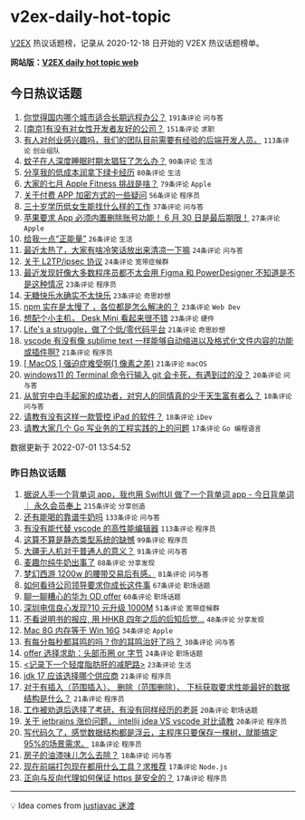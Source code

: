 # v2ex-daily-hot-topic

[V2EX](https://www.v2ex.com/) 热议话题榜，记录从 2020-12-18 日开始的 V2EX 热议话题榜单。

**网站版：[V2EX daily hot topic web](https://boojack.github.io/v2ex-daily-hot-topic-web/)**

## 今日热议话题

<!-- TODAY BEGIN -->

1. [你觉得国内哪个城市适合长期远程办公？](https://www.v2ex.com/t/863366) `191条评论` `问与答`
1. [[南京]有没有对女性开发者友好的公司？](https://www.v2ex.com/t/863380) `151条评论` `求职`
1. [有人对创业感兴趣吗，我们的团队目前需要有经验的后端开发人员。](https://www.v2ex.com/t/863374) `113条评论` `创业组队`
1. [蚊子在人深度睡眠时期太猖狂了怎么办？](https://www.v2ex.com/t/863357) `90条评论` `生活`
1. [分享我的低成本润拿下绿卡经历](https://www.v2ex.com/t/863413) `80条评论` `生活`
1. [大家的七月 Apple Fitness 挑战是啥？](https://www.v2ex.com/t/863358) `79条评论` `Apple`
1. [关于付费 APP 加密方式的一些疑问](https://www.v2ex.com/t/863351) `56条评论` `程序员`
1. [三十岁学历低女生能找什么样的工作](https://www.v2ex.com/t/863465) `37条评论` `问与答`
1. [苹果要求 App 必须内置删除账号功能！ 6 月 30 日是最后期限！](https://www.v2ex.com/t/863389) `27条评论` `Apple`
1. [给我一点“正能量”](https://www.v2ex.com/t/863419) `26条评论` `生活`
1. [最近太热了，大家有啥冷笑话放出来清凉一下嘛](https://www.v2ex.com/t/863460) `24条评论` `问与答`
1. [关于 L2TP/ipsec 协议](https://www.v2ex.com/t/863447) `24条评论` `宽带症候群`
1. [最近发现好像大多数程序员都不太会用 Figma 和 PowerDesigner 不知道是不是这种情况](https://www.v2ex.com/t/863510) `23条评论` `程序员`
1. [无糖快乐水确实不太快乐](https://www.v2ex.com/t/863503) `23条评论` `奇思妙想`
1. [npm 实在是太慢了 ，各位都是怎么解决的？](https://www.v2ex.com/t/863478) `23条评论` `Web Dev`
1. [想配个小主机， Desk Mini 看起来很不错](https://www.v2ex.com/t/863354) `23条评论` `硬件`
1. [Life's a struggle，做了个低/零代码平台](https://www.v2ex.com/t/863446) `21条评论` `奇思妙想`
1. [vscode 有没有像 sublime text 一样能够自动缩进以及格式化文件内容的功能或插件啊?](https://www.v2ex.com/t/863429) `21条评论` `程序员`
1. [[ MacOS ] 强迫症难受啊(1 像素之差)](https://www.v2ex.com/t/863410) `21条评论` `macOS`
1. [windows11 的 Terminal 命令行输入 git 会卡死，有遇到过的没？](https://www.v2ex.com/t/863487) `20条评论` `问与答`
1. [从贫穷中白手起家的成功者，对穷人的同情真的少于天生富有者么？](https://www.v2ex.com/t/863474) `18条评论` `问与答`
1. [请教有没有这样一款管控 iPad 的软件？](https://www.v2ex.com/t/863362) `18条评论` `iDev`
1. [请教大家几个 Go 写业务的工程实践的上的问题](https://www.v2ex.com/t/863470) `17条评论` `Go 编程语言`

数据更新于 2022-07-01 13:54:52

<!-- TODAY END -->

### 昨日热议话题

<!-- YESTERDAY BEGIN -->

1. [据说人手一个背单词 app，我也用 SwiftUI 做了一个背单词 app - 今日背单词 ｜ 永久会员奉上](https://www.v2ex.com/t/863238) `215条评论` `分享创造`
1. [还有能喝的靠谱牛奶吗](https://www.v2ex.com/t/863122) `133条评论` `问与答`
1. [有没有能代替 vscode 的高性能编辑器](https://www.v2ex.com/t/863081) `113条评论` `程序员`
1. [这算不算是静态类型系统的缺憾](https://www.v2ex.com/t/863142) `99条评论` `程序员`
1. [大疆无人机对于普通人的意义？](https://www.v2ex.com/t/863103) `91条评论` `问与答`
1. [麦趣尔纯牛奶出事了](https://www.v2ex.com/t/863089) `88条评论` `分享发现`
1. [梦幻西游 1200w 的腰带交易后有感。](https://www.v2ex.com/t/863111) `81条评论` `问与答`
1. [如何看待公司领导要求你成长这件事](https://www.v2ex.com/t/863101) `67条评论` `职场话题`
1. [聊一聊糟心的华为 OD offer](https://www.v2ex.com/t/863240) `60条评论` `职场话题`
1. [深圳电信良心发现?10 元升级 1000M](https://www.v2ex.com/t/863159) `51条评论` `宽带症候群`
1. [不看说明书的报应, 用 HHKB 四年之后的后知后觉...](https://www.v2ex.com/t/863110) `48条评论` `分享发现`
1. [Mac 8G 内存等于 Win 16G](https://www.v2ex.com/t/863284) `34条评论` `Apple`
1. [有每分每秒都耳鸣的吗？你的耳鸣治好了吗？](https://www.v2ex.com/t/863254) `30条评论` `问与答`
1. [offer 选择求助：头部币圈 or 字节](https://www.v2ex.com/t/863141) `24条评论` `职场话题`
1. [<记录下一个轻度脂肪肝的减肥路>](https://www.v2ex.com/t/863246) `23条评论` `生活`
1. [jdk 17 应该选择哪个供应商](https://www.v2ex.com/t/863287) `21条评论` `程序员`
1. [对于有插入（范围插入）、 删除（范围删除）、 下标获取要求性能最好的数据结构是什么？](https://www.v2ex.com/t/863239) `21条评论` `程序员`
1. [工作被劝退后选择了考研，有没有同样经历的老哥](https://www.v2ex.com/t/863292) `20条评论` `职场话题`
1. [关于 jetbrains 涨价问题， intellij idea VS vscode 对比请教](https://www.v2ex.com/t/863139) `20条评论` `程序员`
1. [写代码久了，感觉数据结构都是浮云，主程序只要保存一棵树，就能搞定 95%的场景需求。](https://www.v2ex.com/t/863250) `18条评论` `程序员`
1. [房子的油漆味儿怎么去除？](https://www.v2ex.com/t/863079) `18条评论` `问与答`
1. [现在前端打包现在都用什么工具？求推荐](https://www.v2ex.com/t/863266) `17条评论` `Node.js`
1. [正向与反向代理如何保证 https 是安全的？](https://www.v2ex.com/t/863177) `17条评论` `程序员`

<!-- YESTERDAY END -->

---

💡 Idea comes from [justjavac 迷渡](https://github.com/justjavac/)

